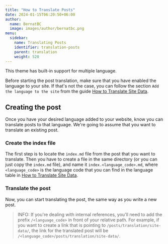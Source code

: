```yaml
---
title: "How to Translate Posts"
date: 2024-01-15T06:20:50+06:00
author:
  name: BernatBC
  image: images/author/bernatbc.png
menu:
  sidebar:
    name: Translating Posts
    identifier: translation-posts
    parent: translation
    weight: 520
---
```


This theme has built-in support for multiple language.

Before starting the post translation, make sure that you have enabled the language to your site. If that's not the case, you can follow the section `Add the language to the site` from the guide [How to Translate Site Data](/posts/translation/site-data/).

## Creating the post

Once you have your desired language added to your website, know you can translate posts to that language. We're going to assume that you want to translate an existing post.

### Create the index file

The first step is to locate the `index.md` file from the post that you want to translate. Then you have to create a file in the same directory (or you can just copy the `index.md` file), and name it `index.<language_code>.md`, where `<language_code>` is the language code that you can find in the language table in [How to Translate Site Data](/posts/translation/site-data/).

### Translate the post

Now, you can start translating the post, the same way as you write a new post.

> INFO: If you're dealing with internal references, you'll need to add the prefix `/<language_code>` in front of your relative path. For example, if you want to create a link that is pointing to `/posts/translation/site-data/`, the link for the translated post will be `/<language_code>/posts/translation/site-data/`.
